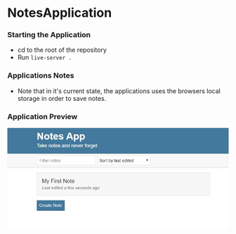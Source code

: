 # NotesApplication

### Starting the Application
- cd to the root of the repository
- Run `live-server .`

### Applications Notes
- Note that in it's current state, the applications uses the browsers local storage in order to save notes.

### Application Preview
![Application Screenhot](/images/ApplicationScreenshot.JPG)
